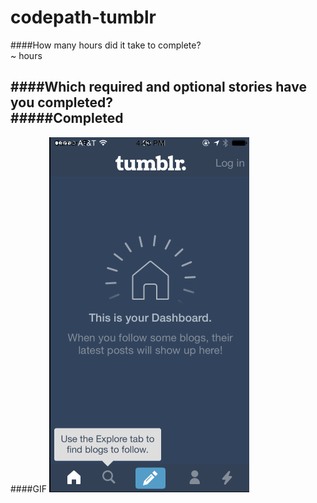 codepath-tumblr
============================

####How many hours did it take to complete?  
~   hours  


####Which required and optional stories have you completed?  
#####Completed
- 


####GIF
![alt tag](https://raw.githubusercontent.com/jxrlee/codepath-tumblr/master/tumblr.gif)
